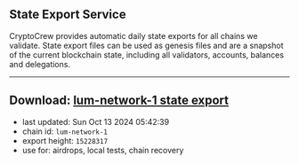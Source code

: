 ## State Export Service
CryptoCrew provides automatic daily state exports for all chains we validate. State export files can be used as genesis files and are a snapshot of the current blockchain state, including all validators, accounts, balances and delegations.

---
**Download: [lum-network-1 state export](https://dl-eu2.ccvalidators.com/SERVICE/lumnetwork/lum-network-1_export_15228317.json)**
---

- last updated: Sun Oct 13 2024 05:42:39
- chain id: `lum-network-1`
- export height: `15228317`
- use for: airdrops, local tests, chain recovery
